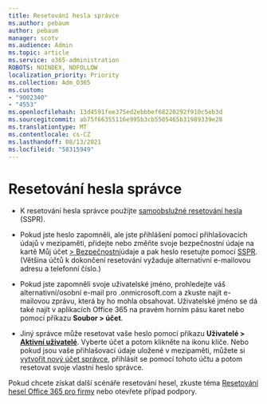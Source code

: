 ```yaml
---
title: Resetování hesla správce
ms.author: pebaum
author: pebaum
manager: scotv
ms.audience: Admin
ms.topic: article
ms.service: o365-administration
ROBOTS: NOINDEX, NOFOLLOW
localization_priority: Priority
ms.collection: Adm_O365
ms.custom:
- "9002340"
- "4553"
ms.openlocfilehash: 13d4591fee375ed2ebbbef68220292f910c5eb3d
ms.sourcegitcommit: ab75f66355116e995b3cb5505465b31989339e28
ms.translationtype: MT
ms.contentlocale: cs-CZ
ms.lasthandoff: 08/13/2021
ms.locfileid: "58315949"
---
```

# <a name="admin-password-reset"></a>Resetování hesla správce

- K resetování hesla správce použijte [samoobslužné resetování hesla](https://passwordreset.microsoftonline.com/) (SSPR).

- Pokud jste heslo zapomněli, ale jste přihlášení pomocí přihlašovacích údajů v mezipaměti, přidejte nebo změňte svoje bezpečnostní údaje na kartě Můj účet [> Bezpečnostní](https://mysignins.microsoft.com/security-info)údaje a pak heslo resetujte pomocí [SSPR](https://passwordreset.microsoftonline.com/). (Většina účtů k dokončení resetování vyžaduje alternativní e-mailovou adresu a telefonní číslo.)

- Pokud jste zapomněli svoje uživatelské jméno, prohledejte váš alternativní/osobní e-mail pro .onmicrosoft.com a zkuste najít e-mailovou zprávu, která by ho mohla obsahovat.  Uživatelské jméno se dá také najít v aplikacích Office 365 na pravém horním pásu karet nebo pomocí příkazu **Soubor > účet**.

- Jiný správce může resetovat vaše heslo pomocí příkazu **Uživatelé > [Aktivní uživatelé](https://portal.office.com/adminportal/home#/users)**. Vyberte účet a potom klikněte na ikonu klíče.  Nebo pokud jsou vaše přihlašovací údaje uložené v mezipaměti, můžete si [vytvořit nový účet správce](https://portal.office.com/adminportal/home#/users), přihlásit se pomocí tohoto účtu a potom resetovat svoje vlastní heslo správce.

Pokud chcete získat další scénáře resetování hesel, zkuste téma [Resetování hesel Office 365 pro firmy](https://docs.microsoft.com/microsoft-365/admin/add-users/reset-passwords) nebo otevřete případ podpory.
